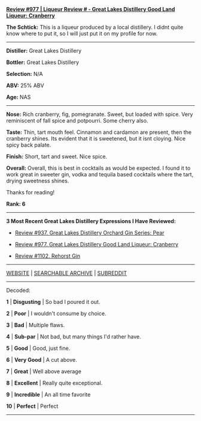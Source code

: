 
[**Review #977 | Liqueur Review # - Great Lakes Distillery Good Land Liqueur: Cranberry**]( https://t8ke.review/review-977-great-lakes-distillery-good-land-liqueur-cranberry/)

**The Schtick:** This is a liqueur produced by a local distillery. I didnt quite know where to put it, so I will just put it on my profile for now. 

-----

**Distiller:** Great Lakes Distillery

**Bottler:** Great Lakes Distillery

**Selection:** N/A

**ABV:**  25% ABV

**Age:** NAS 

-----

**Nose:**  Rich cranberry, fig, pomegranate. Sweet, but loaded with spice. Very reminiscent of fall spice and potpourri. Some cherry also.  

**Taste:** Thin, tart mouth feel. Cinnamon and cardamon are present, then the cranberry shines. Its evident that it is sweetened, but it isnt cloying. Nice spicy back palate. 

**Finish:** Short, tart and sweet. Nice spice. 

**Overall:** Overall, this is best in cocktails as would be expected. I found it to work great in sweeter gin, vodka and tequila based cocktails where the tart, drying sweetness shines. 

Thanks for reading!

**Rank: 6**

----- 

**3 Most Recent Great Lakes Distillery Expressions I Have Reviewed:** 

- [Review #937. Great Lakes Distillery Orchard Gin Series: Pear]( https://t8ke.review/review-937-great-lakes-distillery-orchard-series-gin-pear/) 

- [Review #977. Great Lakes Distillery Good Land Liqueur: Cranberry]( https://t8ke.review/review-977-great-lakes-distillery-good-land-liqueur-cranberry/) 

- [Review #1102. Rehorst Gin]( https://t8ke.review/review-1102-great-lakes-distillery-rehorst-gin/) 

-----

[WEBSITE](https://t8ke.review) | [SEARCHABLE ARCHIVE](https://t8ke.review/review-archive/) | [SUBREDDIT](https://reddit.com/r/t8kereviews)

-----

Decoded:

**1** | **Disgusting** | So bad I poured it out.

**2** | **Poor** | I wouldn't consume by choice.

**3** | **Bad** | Multiple flaws.

**4** | **Sub-par** | Not bad, but many things I'd rather have.

**5** | **Good** | Good, just fine.

**6** | **Very Good** | A cut above.

**7** | **Great** | Well above average

**8** | **Excellent** | Really quite exceptional.

**9** | **Incredible** | An all time favorite

**10** | **Perfect** | Perfect

----

